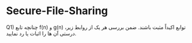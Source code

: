 # Secure-File-Sharing

<div style="dir:rtl"> Q1) چنانچه تابع f(n) و  <span style"dir:ltr"> g(n) </span> توابع اکیداً مثبت باشند. ضمن بررسی هر یک از روابط زیر، درستی آن ها را اثبات یا رد نمایید. </div>
